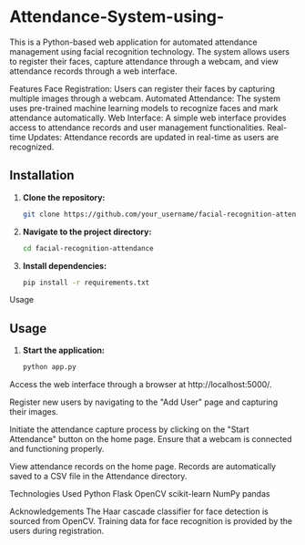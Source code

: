 # Attendance-System-using-
This is a Python-based web application for automated attendance management using facial recognition technology. The system allows users to register their faces, capture attendance through a webcam, and view attendance records through a web interface.

Features
Face Registration: Users can register their faces by capturing multiple images through a webcam.
Automated Attendance: The system uses pre-trained machine learning models to recognize faces and mark attendance automatically.
Web Interface: A simple web interface provides access to attendance records and user management functionalities.
Real-time Updates: Attendance records are updated in real-time as users are recognized.
## Installation

1. **Clone the repository:**

   ```bash
   git clone https://github.com/your_username/facial-recognition-attendance.git
2. **Navigate to the project directory:**

   ```bash
   cd facial-recognition-attendance

3. **Install dependencies:**

   ```bash
   pip install -r requirements.txt

Usage
## Usage

1. **Start the application:**

   ```bash
   python app.py

Access the web interface through a browser at http://localhost:5000/.

Register new users by navigating to the "Add User" page and capturing their images.

Initiate the attendance capture process by clicking on the "Start Attendance" button on the home page. Ensure that a webcam is connected and functioning properly.

View attendance records on the home page. Records are automatically saved to a CSV file in the Attendance directory.

Technologies Used
Python
Flask
OpenCV
scikit-learn
NumPy
pandas

Acknowledgements
The Haar cascade classifier for face detection is sourced from OpenCV.
Training data for face recognition is provided by the users during registration.
